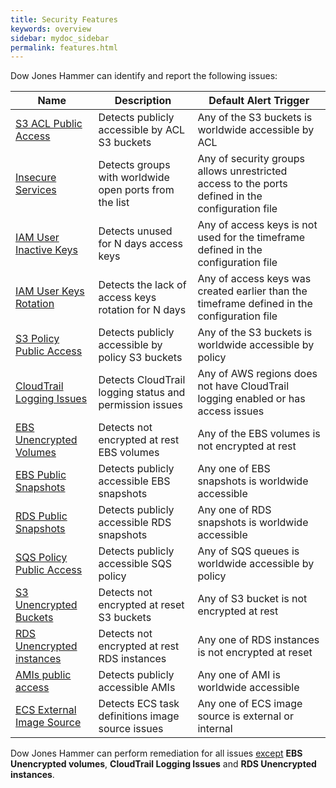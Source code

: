```yaml
---
title: Security Features
keywords: overview
sidebar: mydoc_sidebar
permalink: features.html
---
```


Dow Jones Hammer can identify and report the following issues:

|Name                                                              |Description                                            |Default Alert Trigger                                                           |
|------------------------------------------------------------------|-------------------------------------------------------|--------------------------------------------------------------------------------|
|[S3 ACL Public Access](playbook1_s3_public_buckets_acl.html)      |Detects publicly accessible by ACL S3 buckets          |Any of the S3 buckets is worldwide accessible by ACL                            |
|[Insecure Services](playbook2_insecure_services.html)             |Detects groups with worldwide open ports from the list |Any of security groups allows unrestricted access to the ports defined in the configuration file|
|[IAM User Inactive Keys](playbook3_inactive_user_keys.html)       |Detects unused for N days access keys                  |Any of access keys is not used for the timeframe defined in the configuration file              |
|[IAM User Keys Rotation](playbook4_keysrotation.html)             |Detects the lack of access keys rotation for N days    |Any of access keys was created earlier than the timeframe defined in the configuration file     |
|[S3 Policy Public Access](playbook5_s3_public_buckets_policy.html)|Detects publicly accessible by policy S3 buckets       |Any of the S3 buckets is worldwide accessible by policy                         |
|[CloudTrail Logging Issues](playbook6_cloudtrail.html)            |Detects CloudTrail logging status and permission issues|Any of AWS regions does not have CloudTrail logging enabled or has access issues|
|[EBS Unencrypted Volumes](playbook7_ebs_unencrypted_volumes.html) |Detects not encrypted at rest EBS volumes              |Any of the EBS volumes is not encrypted at rest                                 |
|[EBS Public Snapshots](playbook8_ebs_snapshots_public.html)       |Detects publicly accessible EBS snapshots              |Any one of EBS snapshots is worldwide accessible                                |
|[RDS Public Snapshots](playbook9_rds_snapshots_public.html)       |Detects publicly accessible RDS snapshots              |Any one of RDS snapshots is worldwide accessible                                |
|[SQS Policy Public Access](playbook10_sqs_public_policy.html)     |Detects publicly accessible SQS policy                 |Any of SQS queues is worldwide accessible by policy                             |
|[S3 Unencrypted Buckets](playbook11_s3_unencryption.html)         |Detects not encrypted at reset S3 buckets              |Any of S3 bucket is not encrypted at rest                                       |
|[RDS Unencrypted instances](playbook12_rds_unencryption.html)     |Detects not encrypted at rest RDS instances            |Any one of RDS instances is not encrypted at reset                              |
|[AMIs public access](playbook13_amis_public_access.html)     |Detects publicly accessible AMIs            |Any one of AMI is worldwide accessible                             |
|[ECS External Image Source](playbook20_ecs_external_image_source.html)     |Detects ECS task definitions image source issues  |Any one of ECS image source is external or internal                              |

Dow Jones Hammer can perform remediation for all issues [except](remediation_backup_rollback.html#1-overview) **EBS Unencrypted volumes**, **CloudTrail Logging Issues** and **RDS Unencrypted instances**.